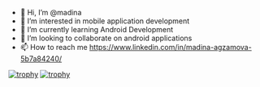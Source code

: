 - 👋 Hi, I’m @madina
- 👀 I’m interested in mobile application development
- 🌱 I’m currently learning Android Development
- 💞️ I’m looking to collaborate on android applications
- 📫 How to reach me https://www.linkedin.com/in/madina-agzamova-5b7a84240/

<!---
madina227/madina227 is a ✨ special ✨ repository because its `README.md` (this file) appears on your GitHub profile.
You can click the Preview link to take a look at your changes.
--->
[![trophy](https://github-profile-trophy.vercel.app/?username=ryo-ma)](https://github.com/ryo-ma/github-profile-trophy)
[![trophy](https://github-profile-trophy.vercel.app/?username=ryo-ma&theme=onedark)](https://github.com/ryo-ma/github-profile-trophy)

